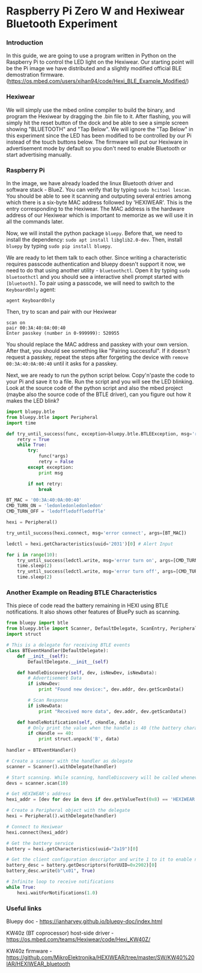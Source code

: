 Raspberry Pi Zero W and Hexiwear Bluetooth Experiment
===
### Introduction
In this guide, we are going to use a program written in Python on the Raspberry Pi to control the LED light on the Hexiwear. Our starting point will be the Pi image we have distributed and a slightly modified official BLE demostration firmware. (https://os.mbed.com/users/xihan94/code/Hexi_BLE_Example_Modified/)

### Hexiwear
We will simply use the mbed online compiler to build the binary, and program the Hexiwear by dragging the .bin file to it. After flashing, you will simply hit the reset button of the dock and be able to see a simple screen showing "BLUETOOTH" and "Tap Below". We will ignore the "Tap Below" in this experiment since the LED has been modified to be controlled by our Pi instead of the touch buttons below. The firmware will put our Hexiware in advertisement mode by default so you don't need to enable Bluetooth or start advertising manually.

### Raspberry Pi
In the image, we have already loaded the linux Bluetooth driver and software stack - BlueZ. You can verify that by typing `sudo hcitool lescan`. You should be able to see it scanning and outputing several entries among which there is a six-byte MAC address followed by 'HEXIWEAR'. This is the entry corresponding to the Hexiwear. The MAC address is the hardware address of our Hexiwear which is important to memorize as we will use it in all the commands later.

Now, we will install the python package `bluepy`. Before that, we need to install the dependency: `sudo apt install libglib2.0-dev`. Then, install `bluepy` by typing `sudo pip install bluepy`.

We are ready to let them talk to each other. Since writing a characteristic requires passcode authentication and bluepy doesn't support it now, we need to do that using another utility - `bluetoothctl`. Open it by typing `sudo bluetoothctl` and you should see a interactive shell prompt started with `[bluetooth]`. To pair using a passcode, we will need to switch to the `KeyboardOnly` agent:

```
agent KeyboardOnly
```
Then, try to scan and pair with our Hexiwear
```
scan on
pair 00:3A:40:0A:00:40
Enter passkey (number in 0-999999): 520955
```
You should replace the MAC address and passkey with your own version. After that, you should see something like "Pairing successful". If it doesn't request a passkey, repeat the steps after forgeting the device with `remove 00:3A:40:0A:00:40` until it asks for a passkey.

Next, we are ready to run the python script below. Copy'n'paste the code to your Pi and save it to a file. Run the script and you will see the LED blinking. Look at the source code of the python script and also the mbed project (maybe also the source code of the BTLE driver), can you figure out how it makes the LED blink?

```python
import bluepy.btle
from bluepy.btle import Peripheral
import time

def try_until_success(func, exception=bluepy.btle.BTLEException, msg='reattempting', args=[]):
    retry = True
    while True:
        try:
            func(*args)
            retry = False
        except exception:
            print msg

        if not retry:
            break

BT_MAC = '00:3A:40:0A:00:40'
CMD_TURN_ON = 'ledonledonledonledon'
CMD_TURN_OFF = 'ledoffledoffledoffle'

hexi = Peripheral()

try_until_success(hexi.connect, msg='error connect', args=[BT_MAC])

ledctl = hexi.getCharacteristics(uuid='2031')[0] # Alert Input

for i in range(10):
    try_until_success(ledctl.write, msg='error turn on', args=[CMD_TURN_ON, True])
    time.sleep(2)
    try_until_success(ledctl.write, msg='error turn off', args=[CMD_TURN_OFF, True])
    time.sleep(2)
```

### Another Example on Reading BTLE Characteristics
This piece of code read the battery remaining in HEXI using BTLE notifications. It also shows other features of BluePy such as scanning.

```python
from bluepy import btle
from bluepy.btle import Scanner, DefaultDelegate, ScanEntry, Peripheral
import struct

# This is a delegate for receiving BTLE events
class BTEventHandler(DefaultDelegate):
    def __init__(self):
        DefaultDelegate.__init__(self)

    def handleDiscovery(self, dev, isNewDev, isNewData):
    	# Advertisement Data
        if isNewDev:
            print "Found new device:", dev.addr, dev.getScanData()

        # Scan Response
        if isNewData:
            print "Received more data", dev.addr, dev.getScanData()

    def handleNotification(self, cHandle, data):
    	# Only print the value when the handle is 40 (the battery characteristic)
        if cHandle == 40:
            print struct.unpack('B', data)
            
handler = BTEventHandler()

# Create a scanner with the handler as delegate
scanner = Scanner().withDelegate(handler)

# Start scanning. While scanning, handleDiscovery will be called whenever a new device or new data is found
devs = scanner.scan(10)

# Get HEXIWEAR's address
hexi_addr = [dev for dev in devs if dev.getValueText(0x8) == 'HEXIWEAR'][0].addr

# Create a Peripheral object with the delegate
hexi = Peripheral().withDelegate(handler)

# Connect to Hexiwear
hexi.connect(hexi_addr)

# Get the battery service
battery = hexi.getCharacteristics(uuid="2a19")[0]

# Get the client configuration descriptor and write 1 to it to enable notification
battery_desc = battery.getDescriptors(forUUID=0x2902)[0]
battery_desc.write(b"\x01", True)

# Infinite loop to receive notifications
while True:
    hexi.waitForNotifications(1.0)

```

### Useful links
Bluepy doc - https://ianharvey.github.io/bluepy-doc/index.html

KW40z (BT coprocessor) host-side driver - https://os.mbed.com/teams/Hexiwear/code/Hexi_KW40Z/

KW40z firmware - https://github.com/MikroElektronika/HEXIWEAR/tree/master/SW/KW40%20IAR/HEXIWEAR_bluetooth

